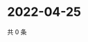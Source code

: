 # 2022-04-25

共 0 条

<!-- BEGIN WEIBO -->
<!-- 最后更新时间 Mon Apr 25 2022 23:18:12 GMT+0800 (China Standard Time) -->

<!-- END WEIBO -->
